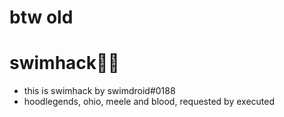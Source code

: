 # btw old

# swimhack🚓🚗
  - this is swimhack by swimdroid#0188
  - hoodlegends, ohio, meele and blood, requested by executed
